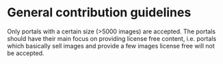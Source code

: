 # General contribution guidelines
Only portals with a certain size (>5000 images) are accepted. The portals should have their main focus on providing license free content, i.e. portals which basically sell images and provide a few images license free will not be accepted.
